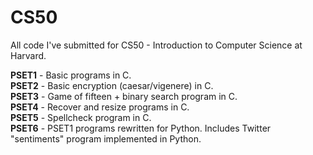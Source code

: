 # CS50
All code I've submitted for CS50 - Introduction to Computer Science at Harvard.

<b>PSET1</b> - Basic programs in C. <br />
<b>PSET2</b> - Basic encryption (caesar/vigenere) in C. <br />
<b>PSET3</b> - Game of fifteen + binary search program in C. <br />
<b>PSET4</b> - Recover and resize programs in C. <br />
<b>PSET5</b> - Spellcheck program in C. <br />
<b>PSET6</b> - PSET1 programs rewritten for Python. Includes Twitter "sentiments" program implemented in Python.
